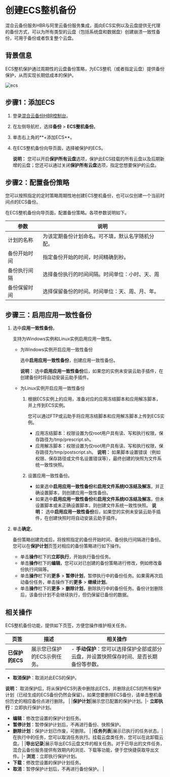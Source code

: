 # 创建ECS整机备份

混合云备份服务HBR与阿里云备份服务集成，面向ECS实例以及云盘提供无代理的备份方式，可以为所有类型的云盘（包括系统盘和数据盘）创建崩溃一致性备份，可用于备份或者恢复整个云盘。

## 背景信息

ECS整机保护通过周期性的云盘备份策略，为ECS整机（或者指定云盘）提供备份保护，从而实现长期低成本的保护。

![ecs](https://static-aliyun-doc.oss-accelerate.aliyuncs.com/assets/img/zh-CN/6477638161/p263410.png)

## 步骤1：添加ECS

1.  登录[混合云备份HBR控制台](https://hbr.console.aliyun.com/)。

2.  在左侧导航栏，选择**备份** \> **ECS整机备份**。

3.  单击右上角的**+添加ECS**。

4.  在ECS整机备份向导页面，选择被保护的ECS。

    **说明：** 您可以开启**保护所有云盘**选项，保护此ECS挂载的所有云盘以及后期新增的云盘；您还可以通过关闭**保护所有云盘**选项，指定您想要保护的云盘。


## 步骤2：配置备份策略

您可以按照指定的定时策略周期性地创建ECS整机备份，也可以仅创建一个当前时间点的ECS备份。

在ECS整机备份向导页面，配置备份策略。各项参数说明如下。

|参数|说明|
|--|--|
|计划的名称|为该定期备份计划命名。可不填，默认名字随机分配。|
|备份开始时间|指定备份开始的时间，时间精确到秒。|
|备份执行间隔|选择备份执行的时间间隔。时间单位：小时、天、周|
|备份保留时间|选择保留备份的时间。时间单位：天、周、月、年。|

## 步骤三：启用应用一致性备份

1.  选中**应用一致性备份**。

    支持为Windows实例和Linux实例启用应用一致性。

    -   为Windows实例开启应用一致性备份

        选中**启用应用一致性备份**，创建应用一致性备份。

        **说明：** 选中**启用应用一致性备份**后，如果您的实例未安装云助手插件，在创建备份时将自动安装云助手插件。

    -   为Linux实例开启应用一致性备份
        1.  根据ECS实例上的应用，准备对应的应用冻结脚本和应用解冻脚本，并上传到ECS实例。

            您可以通过FTP或云助手将应用冻结脚本和应用解冻脚本上传到ECS实例。

            -   应用冻结脚本：权限设置为仅root用户具有读、写和执行权限，保存路径为/tmp/prescript.sh。
            -   应用解冻脚本：权限设置为仅root用户具有读、写和执行权限，保存路径为/tmp/postscript.sh。
            **说明：** 如果脚本设置错误（例如权限、保存路径或文件名设置错误等），最终创建的快照为文件系统一致性快照。

        2.  设置应用一致性备份。

            -   如果选中**启用应用一致性备份**和**启用文件系统IO冻结及解冻**，并正确设置脚本，则创建应用一致性备份。
            -   如果选中**启用应用一致性备份**和**启用文件系统IO冻结及解冻**，但未设置脚本或未正确设置脚本，则创建文件系统一致性快照。
            **说明：** 选中**启用应用一致性备份**后，如果您的实例未安装云助手插件，在创建快照时将自动安装云助手插件。

2.  单击**确定**。

    备份策略创建完成后，将按照指定的备份开始时间、备份执行间隔进行备份。您可以在**保护计划**页签对相应的备份策略进行如下操作。

    -   单击**操作**栏下的**立即执行**，开始执行备份任务。
    -   单击**操作**栏下的**编辑**，您可以对已创建的备份策略进行修改，例如修改备份执行间隔等。
    -   单击**操作**栏下的**更多** \> **暂停计划**，暂停执行中的备份任务。如果需再次启动备份任务，单击操作下的**更多** \> **继续计划**。
    -   单击**操作**栏下的**更多** \> **删除计划**，删除执行中的备份任务。备份计划删除后，该备份计划不会继续执行，但仍保留已备份的数据。

## 相关操作

ECS整机备份功能，提供如下页签，方便您操作维护相关任务。

|页签|描述|相关操作|
|--|--|----|
|**已保护的ECS**|展示您已保护的ECS示例任务。|-   **手动保护**：您可以选择保护全部或部分云盘，并设置快照保存时间、是否长期备份等参数。
-   **取消保护**：取消对此ECS的保护。

**说明：** 取消保护后，将从保护ECS列表中删除此ECS，并删除此ECS的所有保护计划（已经生成的ECS备份仍然会保留）。如果您要删除ECS备份，请单击整机备份历史的相应备份点进行删除。 |
|**保护计划**|展示您已配置的保护计划。|-   **立即执行**：立即执行保护计划。
-   **编辑**：修改您设置的保护计划任务。
-   **暂停计划**：暂停保护计划后，不再进行备份、快照保护。
-   **删除计划**：保护计划已作废，可删除。 |
|**任务列表**|展示已执行的任务状态。|在执行中的任务，您可以取消任务执行。挂载云盘类任务，您可以在此卸载云盘。|
|**导出记录**|展示导出ECS云盘文件的相关任务。对于已导出的文件任务，混合云备份服务提供有效期内的浏览、下载等功能，便于您快捷获取导出文件。|-   **浏览**：立即执行保护计划。
-   **下载**：修改您设置的保护计划任务。
-   **取消**：暂停保护计划后，不再进行备份保护。 |

